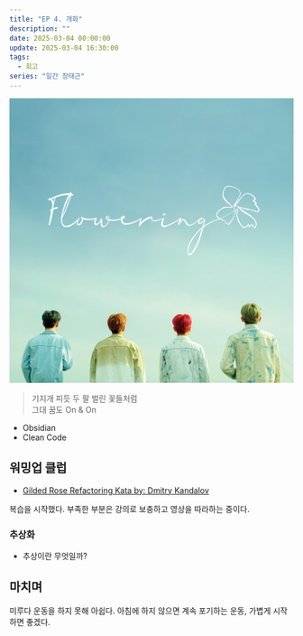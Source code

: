 ```yaml
---
title: "EP 4. 개화"
description: ""
date: 2025-03-04 00:00:00
update: 2025-03-04 16:30:00
tags:
  - 회고
series: "일간 장태근"
---
```


![LUCY '개화 (Flowering)'](20323442.jpg)

> 기지개 피듯 두 팔 벌린 꽃들처럼<br>
> 그대 꿈도 On & On

- Obsidian
- Clean Code

## 워밍업 클럽

- [Gilded Rose Refactoring Kata by: Dmitry Kandalov](https://youtu.be/AxxNHKCldzA?si=orgrmn8QGkUYKhVR)

복습을 시작했다. 부족한 부분은 강의로 보충하고 영상을 따라하는 중이다.

### 추상화

- 추상이란 무엇일까?

## 마치며

미루다 운동을 하지 못해 아쉽다. 아침에 하지 않으면 계속 포기하는 운동, 가볍게 시작하면 좋겠다.